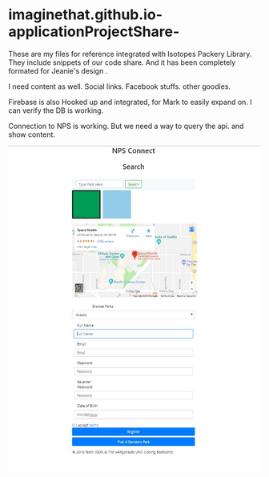 # imaginethat.github.io-applicationProjectShare-
These are my files for reference integrated with Isotopes Packery Library. They include snippets of our code share. And it has been completely formated for Jeanie's design . 

I need content as well. Social links. Facebook stuffs. other goodies. 

Firebase is also Hooked up and integrated, for Mark to easily expand on. I can verify the DB is working. 

Connection to NPS is working. But we need a way to query the api. and show content. 

<img src="layout.jpg">
